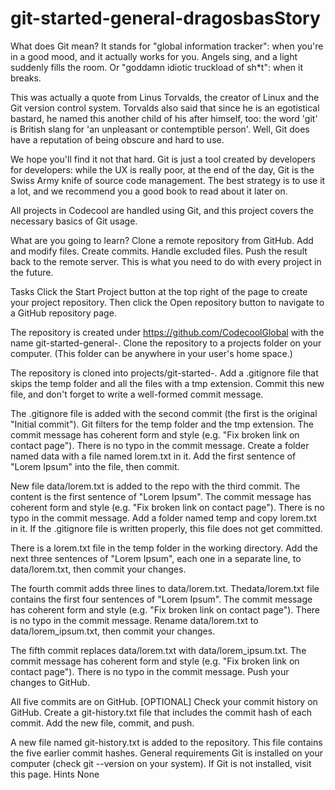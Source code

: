 # git-started-general-dragosbasStory
What does Git mean? It stands for "global information tracker": when you're in a good mood, and it actually works for you. Angels sing, and a light suddenly fills the room. Or "goddamn idiotic truckload of sh*t": when it breaks.

This was actually a quote from Linus Torvalds, the creator of Linux and the Git version control system. Torvalds also said that since he is an egotistical bastard, he named this another child of his after himself, too: the word 'git' is British slang for 'an unpleasant or contemptible person'. Well, Git does have a reputation of being obscure and hard to use.

We hope you'll find it not that hard. Git is just a tool created by developers for developers: while the UX is really poor, at the end of the day, Git is the Swiss Army knife of source code management. The best strategy is to use it a lot, and we recommend you a good book to read about it later on.

All projects in Codecool are handled using Git, and this project covers the necessary basics of Git usage.

What are you going to learn?
Clone a remote repository from GitHub.
Add and modify files.
Create commits.
Handle excluded files.
Push the result back to the remote server.
This is what you need to do with every project in the future.

Tasks
Click the Start Project button at the top right of the page to create your project repository. Then click the Open repository button to navigate to a GitHub repository page.

The repository is created under https://github.com/CodecoolGlobal with the name git-started-general-<username>.
Clone the repository to a projects folder on your computer. (This folder can be anywhere in your user's home space.)

The repository is cloned into projects/git-started-<username>.
Add a .gitignore file that skips the temp folder and all the files with a tmp extension. Commit this new file, and don't forget to write a well-formed commit message.

The .gitignore file is added with the second commit (the first is the original "Initial commit").
Git filters for the temp folder and the tmp extension.
The commit message has coherent form and style (e.g. "Fix broken link on contact page").
There is no typo in the commit message.
Create a folder named data with a file named lorem.txt in it. Add the first sentence of "Lorem Ipsum" into the file, then commit.

New file data/lorem.txt is added to the repo with the third commit.
The content is the first sentence of "Lorem Ipsum".
The commit message has coherent form and style (e.g. "Fix broken link on contact page").
There is no typo in the commit message.
Add a folder named temp and copy lorem.txt in it. If the .gitignore file is written properly, this file does not get committed.

There is a lorem.txt file in the temp folder in the working directory.
Add the next three sentences of "Lorem Ipsum", each one in a separate line, to data/lorem.txt, then commit your changes.

The fourth commit adds three lines to data/lorem.txt.
Thedata/lorem.txt file contains the first four sentences of "Lorem Ipsum".
The commit message has coherent form and style (e.g. "Fix broken link on contact page").
There is no typo in the commit message.
Rename data/lorem.txt to data/lorem_ipsum.txt, then commit your changes.

The fifth commit replaces data/lorem.txt with data/lorem_ipsum.txt.
The commit message has coherent form and style (e.g. "Fix broken link on contact page").
There is no typo in the commit message.
Push your changes to GitHub.

All five commits are on GitHub.
[OPTIONAL] Check your commit history on GitHub. Create a git-history.txt file that includes the commit hash of each commit. Add the new file, commit, and push.

A new file named git-history.txt is added to the repository.
This file contains the five earlier commit hashes.
General requirements
Git is installed on your computer (check git --version on your system). If Git is not installed, visit this page.
Hints
None
